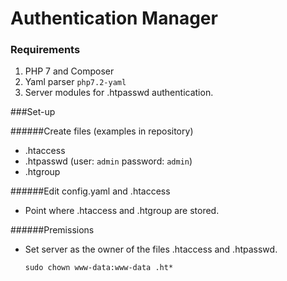 # Authentication Manager

### Requirements

1. PHP 7 and Composer
2. Yaml parser `php7.2-yaml`
3. Server modules for .htpasswd authentication.

###Set-up

######Create files (examples in repository)

* .htaccess
* .htpasswd (user: `admin` password: `admin`)
* .htgroup

######Edit config.yaml and .htaccess

* Point where .htaccess and .htgroup are stored.

######Premissions

* Set server as the owner of the files .htaccess and .htpasswd.

    `sudo chown www-data:www-data .ht*`


